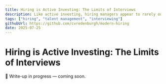 ```yaml
---
title: Hiring is Active Investing: The Limits of Interviews
description: Like active investing, hiring managers appear to rarely outperform the index.  Research on coding tests, case studies, and highly structured interviews consistently show poor job performance forecasting. I explore the implications today's ultra-lengthy hiring processes and what interviews could productively focus on.
tags: ["hiring", "talent management", "interviewing"]
githubUrl: https://github.com/cvredenburgh/modern-hiring
date: 2025-07-25
---
```


# Hiring is Active Investing: The Limits of Interviews


🚧 Write-up in progress — coming soon.